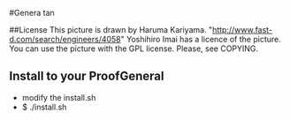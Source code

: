 #Genera tan

##License
This picture is drawn by Haruma Kariyama.
  "http://www.fast-d.com/search/engineers/4058"
Yoshihiro Imai has a licence of the picture.
You can use the picture with the GPL license.
Please, see COPYING.

## Install to your ProofGeneral

- modify the install.sh
- $ ./install.sh